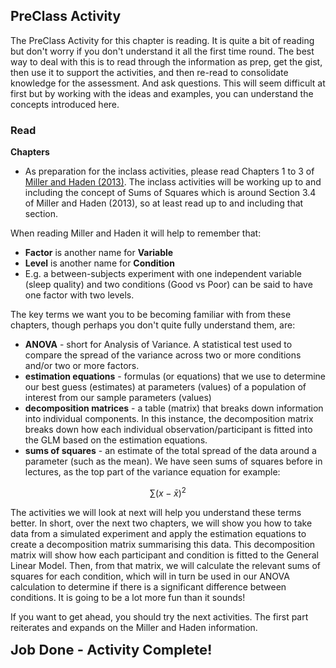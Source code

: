 
## PreClass Activity

The PreClass Activity for this chapter is reading. It is quite a bit of reading but don't worry if you don't understand it all the first time round. The best way to deal with this is to read through the information as prep, get the gist, then use it to support the activities, and then re-read to consolidate knowledge for the assessment. And ask questions. This will seem difficult at first but by working with the ideas and examples, you can understand the concepts introduced here.

### Read

**Chapters**

* As preparation for the inclass activities, please read Chapters 1 to 3 of <a href="https://drive.google.com/file/d/0B1fyuTuvj3YoaFdUR3FZaXNuNXc/view" target = "_blank">Miller and Haden (2013)</a>. The inclass activities will be working up to and including the concept of Sums of Squares which is around Section 3.4 of Miller and Haden (2013), so at least read up to and including that section.

When reading Miller and Haden it will help to remember that:

* **Factor** is another name for **Variable**
* **Level** is another name for **Condition**
* E.g. a between-subjects experiment with one independent variable (sleep quality) and two conditions (Good vs Poor) can be said to have one factor with two levels. 

The key terms we want you to be becoming familiar with from these chapters, though perhaps you don't quite fully understand them, are:

* **ANOVA** - short for Analysis of Variance. A statistical test used to compare the spread of the variance across two or more conditions and/or two or more factors. 
* **estimation equations** - formulas (or equations) that we use to determine our best guess (estimates) at parameters (values) of a population of interest from our sample parameters (values)
* **decomposition matrices** - a table (matrix) that breaks down information into individual components. In this instance, the decomposition matrix breaks down how each individual observation/participant is fitted into the GLM based on the estimation equations.
* **sums of squares** - an estimate of the total spread of the data around a parameter (such as the mean). We have seen sums of squares before in lectures, as the top part of the variance equation for example: 

$$\sum(x - \bar{x})^2$$

The activities we will look at next will help you understand these terms better. In short, over the next two chapters, we will show you how to take data from a simulated experiment and apply the estimation equations to create a decomposition matrix summarising this data. This decomposition matrix will show how each participant and condition is fitted to the General Linear Model. Then, from that matrix, we will calculate the relevant sums of squares for each condition, which will in turn be used in our ANOVA calculation to determine if there is a significant difference between conditions. It is going to be a lot more fun than it sounds!

If you want to get ahead, you should try the next activities. The first part reiterates and expands on the Miller and Haden information.

<span style="font-size: 22px; font-weight: bold; color: var(--blue);">Job Done - Activity Complete!</span>
